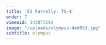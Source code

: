 ```yaml
---
title: 'Ed Farrelly: TG-4'
order: 7
vimeoid: 143873192
image: "/uploads/olympus-4ed053.jpg"
subtitle: olympus
---
```


